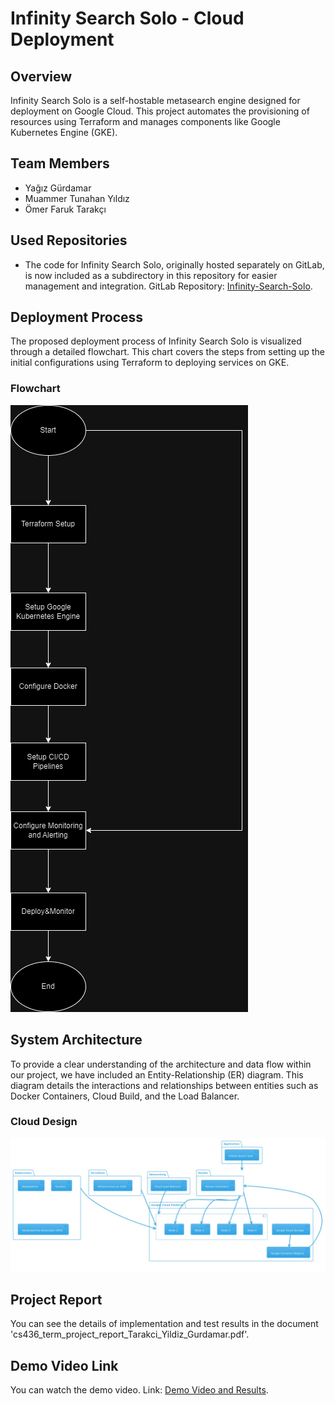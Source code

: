 # Infinity Search Solo - Cloud Deployment

## Overview
Infinity Search Solo is a self-hostable metasearch engine designed for deployment on Google Cloud. This project automates the provisioning of resources using Terraform and manages components like Google Kubernetes Engine (GKE).

## Team Members
- Yağız Gürdamar
- Muammer Tunahan Yıldız
- Ömer Faruk Tarakçı

## Used Repositories
- The code for Infinity Search Solo, originally hosted separately on GitLab, is now included as a subdirectory in this repository for easier management and integration. GitLab Repository: [Infinity-Search-Solo](https://gitlab.com/infinitysearch/infinity-search-solo).

## Deployment Process
The proposed deployment process of Infinity Search Solo is visualized through a detailed flowchart. This chart covers the steps from setting up the initial configurations using Terraform to deploying services on GKE.

### Flowchart
![Deployment Flowchart](/flowchart.png)

## System Architecture
To provide a clear understanding of the architecture and data flow within our project, we have included an Entity-Relationship (ER) diagram. This diagram details the interactions and relationships between entities such as Docker Containers, Cloud Build, and the Load Balancer.

### Cloud Design
![Cloud Design ER Diagram](/cloud-arch.jpg)

## Project Report
You can see the details of implementation and test results in the document 'cs436_term_project_report_Tarakci_Yildiz_Gurdamar.pdf'.

## Demo Video Link
You can watch the demo video.
Link: [Demo Video and Results](https://drive.google.com/file/d/1PAAt7o0OQ_oidIccY3w6RE5Jmm11_Dxs/view).
 
